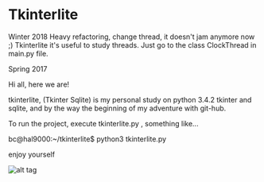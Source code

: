 # Tkinterlite

Winter 2018
Heavy refactoring, change thread, it doesn't jam anymore now ;)
Tkinterlite it's useful to study threads.
Just go to the class ClockThread in main.py file. 

Spring 2017

Hi all, here we are!

tkinterlite, (Tkinter Sqlite) is my personal study on python 3.4.2 tkinter and sqlite, and by the way the beginning of my adventure with git-hub.

To run the project, execute tkinterlite.py , something like...

bc@hal9000:~/tkinterlite$ python3 tkinterlite.py 

enjoy yourself

![alt tag](https://user-images.githubusercontent.com/5463566/34051614-905e2232-e1bf-11e7-9c72-28b0a07fda34.png)






